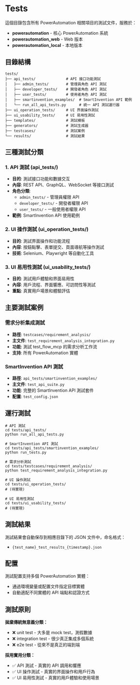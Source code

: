 # Tests

這個目錄包含所有 PowerAutomation 相關項目的測試文件，服務於：

- **powerautomation** - 核心 PowerAutomation 系統
- **powerautomation_web** - Web 版本
- **powerautomation_local** - 本地版本

## 目錄結構

```
tests/
├── api_tests/              # API 接口功能測試
│   ├── admin_tests/        # 管理員角色 API 測試
│   ├── developer_tests/    # 開發者角色 API 測試
│   ├── user_tests/         # 使用者角色 API 測試
│   ├── smartinvention_examples/  # SmartInvention API 範例
│   └── run_all_api_tests.py      # 統一 API 測試運行器
├── ui_operation_tests/     # UI 界面操作測試
├── ui_usability_tests/     # UI 易用性測試
├── templates/              # 測試模板
├── generators/             # 測試生成器
├── testcases/              # 測試案例
└── results/                # 測試結果
```

## 三種測試分類

### 1. API 測試 (api_tests/)
- **目的**: 測試接口功能和數據交互
- **內容**: REST API、GraphQL、WebSocket 等接口測試
- **角色分類**: 
  - `admin_tests/` - 管理員權限 API
  - `developer_tests/` - 開發者權限 API  
  - `user_tests/` - 一般使用者權限 API
- **範例**: SmartInvention API 使用範例

### 2. UI 操作測試 (ui_operation_tests/)
- **目的**: 測試界面操作和功能流程
- **內容**: 按鈕點擊、表單提交、頁面導航等操作測試
- **技術**: Selenium、Playwright 等自動化工具

### 3. UI 易用性測試 (ui_usability_tests/)
- **目的**: 測試用戶體驗和界面易用性
- **內容**: 用戶流程、界面響應、可訪問性等測試
- **重點**: 真實用戶場景和體驗評估

## 主要測試案例

### 需求分析集成測試
- **路徑**: `testcases/requirement_analysis/`
- **主文件**: `test_requirement_analysis_integration.py`
- **功能**: 測試 test_flow_mcp 的需求分析工作流
- **支持**: 所有 PowerAutomation 實體

### SmartInvention API 測試
- **路徑**: `api_tests/smartinvention_examples/`
- **主文件**: `test_api_suite.py`
- **功能**: 完整的 SmartInvention API 測試套件
- **配置**: `test_config.json`

## 運行測試

```shell
# API 測試
cd tests/api_tests/
python run_all_api_tests.py

# SmartInvention API 測試
cd tests/api_tests/smartinvention_examples/
python run_tests.py

# 需求分析測試
cd tests/testcases/requirement_analysis/
python test_requirement_analysis_integration.py

# UI 操作測試
cd tests/ui_operation_tests/
# (待實現)

# UI 易用性測試
cd tests/ui_usability_tests/
# (待實現)
```

## 測試結果

測試結果會自動保存到相應目錄下的 JSON 文件中，命名格式：
- `{test_name}_test_results_{timestamp}.json`

## 配置

測試配置支持多個 PowerAutomation 實體：
- 通過環境變量或配置文件指定目標實體
- 自動適配不同實體的 API 端點和認證方式

## 測試原則

**拋棄傳統無意義分類：**
- ❌ unit test - 大多是 mock test，測假數據
- ❌ integration test - 很少真正集成多個系統
- ❌ e2e test - 從來不是真正的端到端

**採用實用分類：**
- ✅ API 測試 - 真實的 API 調用和響應
- ✅ UI 操作測試 - 真實的界面操作和用戶行為
- ✅ UI 易用性測試 - 真實的用戶體驗和使用場景

